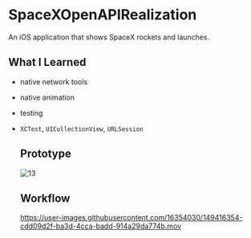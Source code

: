 # SpaceXOpenAPIRealization

An iOS application that shows SpaceX rockets and launches.

## What I Learned
 - native network tools
 - native animation
 - testing

 - ```XCTest```, ```UICollectionView```, ```URLSession```

   ## Prototype
   ![13](https://user-images.githubusercontent.com/16354030/149416239-493708fc-955a-4eba-9595-42152defbc2d.png)

   ## Workflow 
   https://user-images.githubusercontent.com/16354030/149416354-cdd09d2f-ba3d-4cca-badd-914a29da774b.mov






